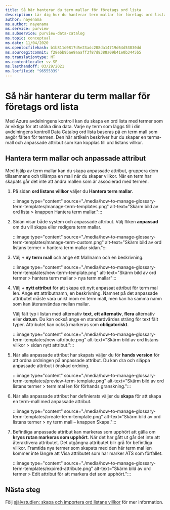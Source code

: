 ```yaml
---
title: Så här hanterar du term mallar för företags ord lista
description: Lär dig hur du hanterar term mallar för företags ord lista i en Azure avdelningens kontroll Data Catalog.
author: nayenama
ms.author: nayenama
ms.service: purview
ms.subservice: purview-data-catalog
ms.topic: conceptual
ms.date: 11/04/2020
ms.openlocfilehash: b1b811d0817d5e23adc208da14719d64d53830dd
ms.sourcegitcommit: f28ebb95ae9aaaff3f87d8388a09b41e0b3445b5
ms.translationtype: MT
ms.contentlocale: sv-SE
ms.lasthandoff: 03/29/2021
ms.locfileid: "96555339"
---
```

# <a name="how-to-manage-term-templates-for-business-glossary"></a>Så här hanterar du term mallar för företags ord lista

Med Azure avdelningens kontroll kan du skapa en ord lista med termer som är viktiga för att utöka dina data. Varje ny term som läggs till i din avdelningens kontroll Data Catalog ord lista baseras på en term mall som avgör fälten för termen. Den här artikeln beskriver hur du skapar en terms-mall och anpassade attribut som kan kopplas till ord listans villkor.

## <a name="manage-term-templates-and-custom-attributes"></a>Hantera term mallar och anpassade attribut

Med hjälp av term mallar kan du skapa anpassade attribut, gruppera dem tillsammans och tillämpa en mall när du skapar villkor. När en term har skapats går det inte att ändra mallen som är associerad med termen.

1. På sidan **ord listans villkor** väljer du **Hantera term mallar**.

   :::image type="content" source="./media/how-to-manage-glossary-term-templates/manage-term-templates.png" alt-text="Skärm bild av ord lista > knappen Hantera term mallar.":::

2. Sidan visar både system och anpassade attribut. Välj fliken **anpassad** om du vill skapa eller redigera term mallar.

   :::image type="content" source="./media/how-to-manage-glossary-term-templates/manage-term-custom.png" alt-text="Skärm bild av ord listans termer > hantera term mallar sidan.":::

3. Välj **+ ny term mall** och ange ett Mallnamn och en beskrivning.

   :::image type="content" source="./media/how-to-manage-glossary-term-templates/new-term-template.png" alt-text="Skärm bild av ord termer > hantera term mallar > nya term mallar":::

4. Välj **+ nytt attribut** för att skapa ett nytt anpassat attribut för term mal len. Ange ett attributnamn, en beskrivning. Namnet på det anpassade attributet måste vara unikt inom en term mall, men kan ha samma namn som kan återanvändas mellan mallar.

   Välj fält typ i listan med alternativ **text**, **ett alternativ**, **flera** alternativ eller  **datum**. Du kan också ange en standardvärdes sträng för text fält typer.  Attributet kan också markeras som **obligatoriskt**.

   :::image type="content" source="./media/how-to-manage-glossary-term-templates/new-attribute.png" alt-text="Skärm bild av ord listans villkor > sidan nytt attribut.":::

5. När alla anpassade attribut har skapats väljer du för **hands version** för att ordna ordningen på anpassade attribut. Du kan dra och släppa anpassade attribut i önskad ordning.

   :::image type="content" source="./media/how-to-manage-glossary-term-templates/preview-term-template.png" alt-text="Skärm bild av ord listans termer > term mal len för förhands granskning.":::

6. När alla anpassade attribut har definierats väljer du **skapa** för att skapa en term-mall med anpassade attribut.

   :::image type="content" source="./media/how-to-manage-glossary-term-templates/create-term-template.png" alt-text="Skärm bild av ord listans termer > ny term mall – knappen Skapa.":::

7. Befintliga anpassade attribut kan markeras som upphört att gälla om **kryss rutan markeras som upphört**. När det har gått ut går det inte att återaktivera attributet. Det utgångna attributet blir grå för befintliga villkor. Framtida nya termer som skapats med den här term mal len kommer inte längre att Visa attributet som har marker ATS som förfallet.

   :::image type="content" source="./media/how-to-manage-glossary-term-templates/expired-attribute.png" alt-text="Skärm bild av ord termer > Edit attribut för att markera det som upphört.":::

## <a name="next-steps"></a>Nästa steg

Följ [självstudien: skapa och importera ord listans villkor](tutorial-import-create-glossary-terms.md) för mer information.
